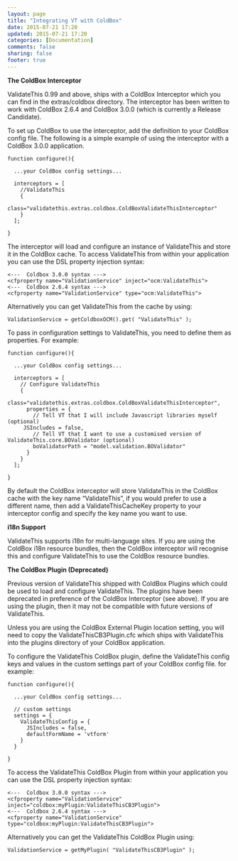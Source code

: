 ```yaml
---
layout: page
title: "Integrating VT with ColdBox"
date: 2015-07-21 17:20
updated: 2015-07-21 17:20
categories: [Documentation]
comments: false
sharing: false
footer: true
---
```

**The ColdBox Interceptor**

ValidateThis 0.99 and above, ships with a ColdBox Interceptor which you can find in the extras/coldbox directory. The interceptor has been written to work with ColdBox 2.6.4 and ColdBox 3.0.0 (which is currently a Release Candidate).

To set up ColdBox to use the interceptor, add the definition to your ColdBox config file. The following is a simple example of using the interceptor with a ColdBox 3.0.0 application.

```
function configure(){

  ...your ColdBox config settings...

  interceptors = [
    //ValidateThis
    {
      class="validatethis.extras.coldbox.ColdBoxValidateThisInterceptor"
    }
  ];

}
```

The interceptor will load and configure an instance of ValidateThis and store it in the ColdBox cache. To access ValidateThis from within your application you can use the DSL property injection syntax:

```
<---  Coldbox 3.0.0 syntax --->
<cfproperty name="ValidationService" inject="ocm:ValidateThis">
<---  Coldbox 2.6.4 syntax --->
<cfproperty name="ValidationService" type="ocm:ValidateThis">
```

Alternatively you can get ValidateThis from the cache by using:

```
ValidationService = getColdboxOCM().get( "ValidateThis" );
```

To pass in configuration settings to ValidateThis, you need to define them as properties. For example:

```
function configure(){

  ...your ColdBox config settings...

  interceptors = [
    // Configure ValidateThis
    {
      class="validatethis.extras.coldbox.ColdBoxValidateThisInterceptor",
      properties = {
        // Tell VT that I will include Javascript libraries myself (optional)
	 JSIncludes = false,
        // Tell VT that I want to use a customised version of ValidateThis.core.BOValidator (optional)
        boValidatorPath = "model.validation.BOValidator"
      }
    }
  ];

}
```

By default the ColdBox interceptor will store ValidateThis in the ColdBox cache with the key name “ValidateThis”, if you would prefer to use a different name, then add a ValidateThisCacheKey property to your interceptor config and specify the key name you want to use.

**i18n Support**

ValidateThis supports i18n for multi-language sites. If you are using the ColdBox i18n resource bundles, then the ColdBox interceptor will recognise this and configure ValidateThis to use the ColdBox resource bundles.

**The ColdBox Plugin (Deprecated)**

Previous version of ValidateThis shipped with ColdBox Plugins which could be used to load and configure ValidateThis. The plugins have been deprecated in preference of the ColdBox Interceptor (see above). If you are using the plugin, then it may not be compatible with future versions of ValidateThis.

Unless you are using the ColdBox External Plugin location setting, you will need to copy the ValidateThisCB3Plugin.cfc which ships with ValidateThis into the plugins directory of your ColdBox application.

To configure the ValidateThis ColdBox plugin, define the ValidateThis config keys and values in the custom settings part of your ColdBox config file. for example:

```
function configure(){

  ...your ColdBox config settings...

  // custom settings
  settings = {
    ValidateThisConfig = {
      JSIncludes = false,
      defaultFormName = 'vtform'
    }
  }

}
```

To access the ValidateThis ColdBox Plugin from within your application you can use the DSL property injection syntax:

```
<---  Coldbox 3.0.0 syntax --->
<cfproperty name="ValidationService" inject="coldbox:myPlugin:ValidateThisCB3Plugin">
<---  Coldbox 2.6.4 syntax --->
<cfproperty name="ValidationService" type="coldbox:myPlugin:ValidateThisCB3Plugin">
```

Alternatively you can get the ValidateThis ColdBox Plugin using:

```
ValidationService = getMyPlugin( "ValidateThisCB3Plugin" );
```
